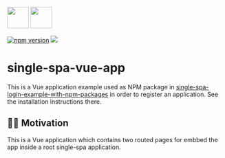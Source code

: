 <p float="left">
  <img src="https://single-spa.js.org/img/logo-white-bgblue.svg" width="50" height="50">
  <img src="https://vuejs.org/images/logo.png" width="50" height="50">
</p>

[![npm version](https://img.shields.io/npm/v/single-spa-vue-app.svg?style=flat-square)](https://www.npmjs.org/package/single-spa-vue-app)
[![](https://data.jsdelivr.com/v1/package/npm/single-spa-vue-app/badge)](https://www.jsdelivr.com/package/npm/single-spa-vue-app)

# single-spa-vue-app

This is a Vue application example used as NPM package in [single-spa-login-example-with-npm-packages](https://github.com/jualoppaz/single-spa-login-example-with-npm-packages) in order to register an application. See the installation instructions there.

## ✍🏻 Motivation

This is a Vue application which contains two routed pages for embbed the app inside a root single-spa application.
